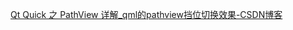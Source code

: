 [Qt Quick 之 PathView 详解_qml的pathview挡位切换效果-CSDN博客](https://blog.csdn.net/cupidove/article/details/38402835)